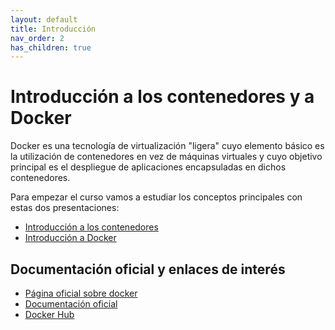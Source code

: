```yaml
---
layout: default
title: Introducción
nav_order: 2
has_children: true
---
```


# Introducción a los contenedores y a Docker

Docker es una tecnología de virtualización "ligera" cuyo elemento básico es la utilización de contenedores en vez de máquinas virtuales y cuyo objetivo principal es el despliegue de aplicaciones encapsuladas en dichos contenedores.

Para empezar el curso vamos a estudiar los conceptos principales con estas dos presentaciones:

* [Introducción a los contenedores](introduccion_contenedores.pdf)
* [Introducción a Docker](pdf/introduccion_docker.pdf)

## Documentación oficial y enlaces de interés

* [Página oficial sobre docker](https://www.docker.com/)
* [Documentación oficial](https://docs.docker.com/)
* [Docker Hub](https://hub.docker.com/)